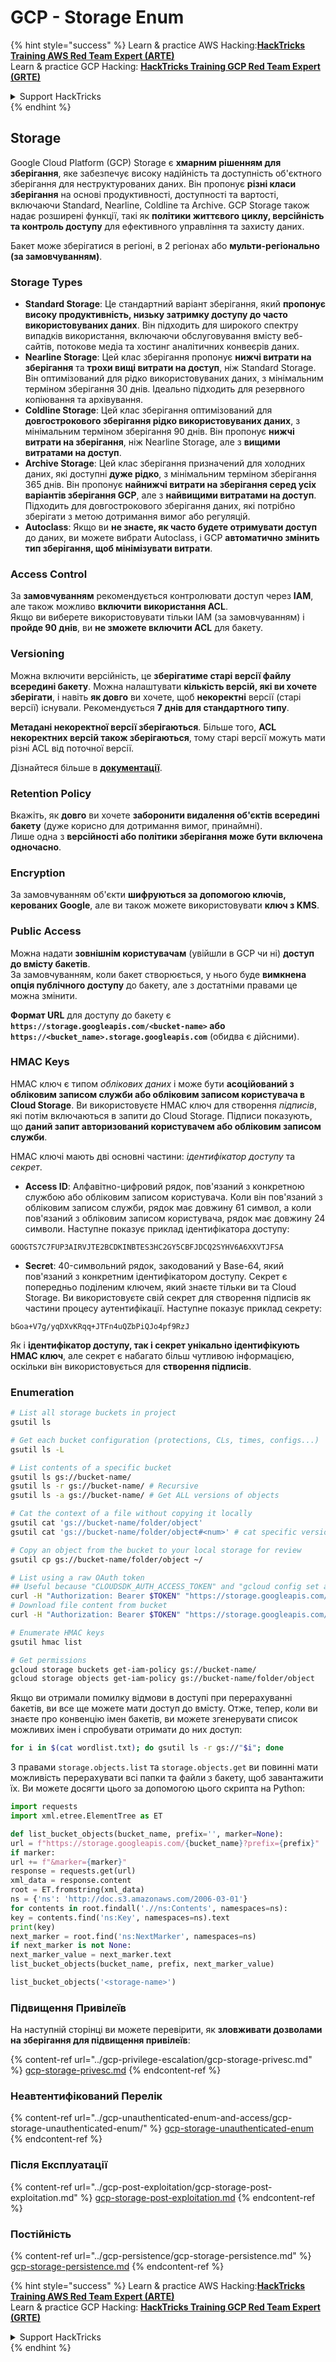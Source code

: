 # GCP - Storage Enum

{% hint style="success" %}
Learn & practice AWS Hacking:<img src="../../../.gitbook/assets/image (1) (1) (1).png" alt="" data-size="line">[**HackTricks Training AWS Red Team Expert (ARTE)**](https://training.hacktricks.xyz/courses/arte)<img src="../../../.gitbook/assets/image (1) (1) (1).png" alt="" data-size="line">\
Learn & practice GCP Hacking: <img src="../../../.gitbook/assets/image (2).png" alt="" data-size="line">[**HackTricks Training GCP Red Team Expert (GRTE)**<img src="../../../.gitbook/assets/image (2).png" alt="" data-size="line">](https://training.hacktricks.xyz/courses/grte)

<details>

<summary>Support HackTricks</summary>

* Check the [**subscription plans**](https://github.com/sponsors/carlospolop)!
* **Join the** 💬 [**Discord group**](https://discord.gg/hRep4RUj7f) or the [**telegram group**](https://t.me/peass) or **follow** us on **Twitter** 🐦 [**@hacktricks\_live**](https://twitter.com/hacktricks_live)**.**
* **Share hacking tricks by submitting PRs to the** [**HackTricks**](https://github.com/carlospolop/hacktricks) and [**HackTricks Cloud**](https://github.com/carlospolop/hacktricks-cloud) github repos.

</details>
{% endhint %}

## Storage

Google Cloud Platform (GCP) Storage є **хмарним рішенням для зберігання**, яке забезпечує високу надійність та доступність об'єктного зберігання для неструктурованих даних. Він пропонує **різні класи зберігання** на основі продуктивності, доступності та вартості, включаючи Standard, Nearline, Coldline та Archive. GCP Storage також надає розширені функції, такі як **політики життєвого циклу, версійність та контроль доступу** для ефективного управління та захисту даних.

Бакет може зберігатися в регіоні, в 2 регіонах або **мульти-регіонально (за замовчуванням)**.

### Storage Types

* **Standard Storage**: Це стандартний варіант зберігання, який **пропонує високу продуктивність, низьку затримку доступу до часто використовуваних даних**. Він підходить для широкого спектру випадків використання, включаючи обслуговування вмісту веб-сайтів, потокове медіа та хостинг аналітичних конвеєрів даних.
* **Nearline Storage**: Цей клас зберігання пропонує **нижчі витрати на зберігання** та **трохи вищі витрати на доступ**, ніж Standard Storage. Він оптимізований для рідко використовуваних даних, з мінімальним терміном зберігання 30 днів. Ідеально підходить для резервного копіювання та архівування.
* **Coldline Storage**: Цей клас зберігання оптимізований для **довгострокового зберігання рідко використовуваних даних**, з мінімальним терміном зберігання 90 днів. Він пропонує **нижчі витрати на зберігання**, ніж Nearline Storage, але з **вищими витратами на доступ**.
* **Archive Storage**: Цей клас зберігання призначений для холодних даних, які доступні **дуже рідко**, з мінімальним терміном зберігання 365 днів. Він пропонує **найнижчі витрати на зберігання серед усіх варіантів зберігання GCP**, але з **найвищими витратами на доступ**. Підходить для довгострокового зберігання даних, які потрібно зберігати з метою дотримання вимог або регуляцій.
* **Autoclass**: Якщо ви **не знаєте, як часто будете отримувати доступ** до даних, ви можете вибрати Autoclass, і GCP **автоматично змінить тип зберігання, щоб мінімізувати витрати**.

### Access Control

За **замовчуванням** рекомендується контролювати доступ через **IAM**, але також можливо **включити використання ACL**.\
Якщо ви виберете використовувати тільки IAM (за замовчуванням) і **пройде 90 днів**, ви **не зможете включити ACL** для бакету.

### Versioning

Можна включити версійність, це **зберігатиме старі версії файлу всередині бакету**. Можна налаштувати **кількість версій, які ви хочете зберігати**, і навіть **як довго** ви хочете, щоб **некоректні** версії (старі версії) існували. Рекомендується **7 днів для стандартного типу**.

**Метадані некоректної версії зберігаються**. Більше того, **ACL некоректних версій також зберігаються**, тому старі версії можуть мати різні ACL від поточної версії.

Дізнайтеся більше в [**документації**](https://cloud.google.com/storage/docs/object-versioning).

### Retention Policy

Вкажіть, як **довго** ви хочете **заборонити видалення об'єктів всередині бакету** (дуже корисно для дотримання вимог, принаймні).\
Лише одна з **версійності або політики зберігання може бути включена одночасно**.

### Encryption

За замовчуванням об'єкти **шифруються за допомогою ключів, керованих Google**, але ви також можете використовувати **ключ з KMS**.

### Public Access

Можна надати **зовнішнім користувачам** (увійшли в GCP чи ні) **доступ до вмісту бакетів**.\
За замовчуванням, коли бакет створюється, у нього буде **вимкнена опція публічного доступу** до бакету, але з достатніми правами це можна змінити.

**Формат URL** для доступу до бакету є **`https://storage.googleapis.com/<bucket-name>` або `https://<bucket_name>.storage.googleapis.com`** (обидва є дійсними).

### HMAC Keys

HMAC ключ є типом _облікових даних_ і може бути **асоційований з обліковим записом служби або обліковим записом користувача в Cloud Storage**. Ви використовуєте HMAC ключ для створення _підписів_, які потім включаються в запити до Cloud Storage. Підписи показують, що **даний запит авторизований користувачем або обліковим записом служби**.

HMAC ключі мають дві основні частини: _ідентифікатор доступу_ та _секрет_.

*   **Access ID**: Алфавітно-цифровий рядок, пов'язаний з конкретною службою або обліковим записом користувача. Коли він пов'язаний з обліковим записом служби, рядок має довжину 61 символ, а коли пов'язаний з обліковим записом користувача, рядок має довжину 24 символи. Наступне показує приклад ідентифікатора доступу:

`GOOGTS7C7FUP3AIRVJTE2BCDKINBTES3HC2GY5CBFJDCQ2SYHV6A6XXVTJFSA`
*   **Secret**: 40-символьний рядок, закодований у Base-64, який пов'язаний з конкретним ідентифікатором доступу. Секрет є попередньо поділеним ключем, який знаєте тільки ви та Cloud Storage. Ви використовуєте свій секрет для створення підписів як частини процесу аутентифікації. Наступне показує приклад секрету:

`bGoa+V7g/yqDXvKRqq+JTFn4uQZbPiQJo4pf9RzJ`

Як і **ідентифікатор доступу, так і секрет унікально ідентифікують HMAC ключ**, але секрет є набагато більш чутливою інформацією, оскільки він використовується для **створення підписів**.

### Enumeration
```bash
# List all storage buckets in project
gsutil ls

# Get each bucket configuration (protections, CLs, times, configs...)
gsutil ls -L

# List contents of a specific bucket
gsutil ls gs://bucket-name/
gsutil ls -r gs://bucket-name/ # Recursive
gsutil ls -a gs://bucket-name/ # Get ALL versions of objects

# Cat the context of a file without copying it locally
gsutil cat 'gs://bucket-name/folder/object'
gsutil cat 'gs://bucket-name/folder/object#<num>' # cat specific version

# Copy an object from the bucket to your local storage for review
gsutil cp gs://bucket-name/folder/object ~/

# List using a raw OAuth token
## Useful because "CLOUDSDK_AUTH_ACCESS_TOKEN" and "gcloud config set auth/access_token_file" doesn't work with gsutil
curl -H "Authorization: Bearer $TOKEN" "https://storage.googleapis.com/storage/v1/b/<storage-name>/o"
# Download file content from bucket
curl -H "Authorization: Bearer $TOKEN" "https://storage.googleapis.com/storage/v1/b/supportstorage-58249/o/flag.txt?alt=media" --output -

# Enumerate HMAC keys
gsutil hmac list

# Get permissions
gcloud storage buckets get-iam-policy gs://bucket-name/
gcloud storage objects get-iam-policy gs://bucket-name/folder/object
```
Якщо ви отримали помилку відмови в доступі при перерахуванні бакетів, ви все ще можете мати доступ до вмісту. Отже, тепер, коли ви знаєте про конвенцію імен бакетів, ви можете згенерувати список можливих імен і спробувати отримати до них доступ:
```bash
for i in $(cat wordlist.txt); do gsutil ls -r gs://"$i"; done
```
З правами `storage.objects.list` та `storage.objects.get` ви повинні мати можливість перерахувати всі папки та файли з бакету, щоб завантажити їх. Ви можете досягти цього за допомогою цього скрипта на Python:
```python
import requests
import xml.etree.ElementTree as ET

def list_bucket_objects(bucket_name, prefix='', marker=None):
url = f"https://storage.googleapis.com/{bucket_name}?prefix={prefix}"
if marker:
url += f"&marker={marker}"
response = requests.get(url)
xml_data = response.content
root = ET.fromstring(xml_data)
ns = {'ns': 'http://doc.s3.amazonaws.com/2006-03-01'}
for contents in root.findall('.//ns:Contents', namespaces=ns):
key = contents.find('ns:Key', namespaces=ns).text
print(key)
next_marker = root.find('ns:NextMarker', namespaces=ns)
if next_marker is not None:
next_marker_value = next_marker.text
list_bucket_objects(bucket_name, prefix, next_marker_value)

list_bucket_objects('<storage-name>')
```
### Підвищення Привілеїв

На наступній сторінці ви можете перевірити, як **зловживати дозволами на зберігання для підвищення привілеїв**:

{% content-ref url="../gcp-privilege-escalation/gcp-storage-privesc.md" %}
[gcp-storage-privesc.md](../gcp-privilege-escalation/gcp-storage-privesc.md)
{% endcontent-ref %}

### Неавтентифікований Перелік

{% content-ref url="../gcp-unauthenticated-enum-and-access/gcp-storage-unauthenticated-enum/" %}
[gcp-storage-unauthenticated-enum](../gcp-unauthenticated-enum-and-access/gcp-storage-unauthenticated-enum/)
{% endcontent-ref %}

### Після Експлуатації

{% content-ref url="../gcp-post-exploitation/gcp-storage-post-exploitation.md" %}
[gcp-storage-post-exploitation.md](../gcp-post-exploitation/gcp-storage-post-exploitation.md)
{% endcontent-ref %}

### Постійність

{% content-ref url="../gcp-persistence/gcp-storage-persistence.md" %}
[gcp-storage-persistence.md](../gcp-persistence/gcp-storage-persistence.md)
{% endcontent-ref %}

{% hint style="success" %}
Learn & practice AWS Hacking:<img src="../../../.gitbook/assets/image (1) (1) (1).png" alt="" data-size="line">[**HackTricks Training AWS Red Team Expert (ARTE)**](https://training.hacktricks.xyz/courses/arte)<img src="../../../.gitbook/assets/image (1) (1) (1).png" alt="" data-size="line">\
Learn & practice GCP Hacking: <img src="../../../.gitbook/assets/image (2).png" alt="" data-size="line">[**HackTricks Training GCP Red Team Expert (GRTE)**<img src="../../../.gitbook/assets/image (2).png" alt="" data-size="line">](https://training.hacktricks.xyz/courses/grte)

<details>

<summary>Support HackTricks</summary>

* Check the [**subscription plans**](https://github.com/sponsors/carlospolop)!
* **Join the** 💬 [**Discord group**](https://discord.gg/hRep4RUj7f) or the [**telegram group**](https://t.me/peass) or **follow** us on **Twitter** 🐦 [**@hacktricks\_live**](https://twitter.com/hacktricks_live)**.**
* **Share hacking tricks by submitting PRs to the** [**HackTricks**](https://github.com/carlospolop/hacktricks) and [**HackTricks Cloud**](https://github.com/carlospolop/hacktricks-cloud) github repos.

</details>
{% endhint %}
